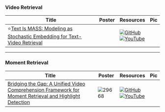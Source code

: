 ### Video Retrieval
|Title|Poster|Resources|Pic|
|------|------|------|------|
| ⭐[Text Is MASS: Modeling as Stochastic Embedding for Text-Video Retrieval ](https://openaccess.thecvf.com/content/CVPR2024/html/Wang_Text_Is_MASS_Modeling_as_Stochastic_Embedding_for_Text-Video_Retrieval_CVPR_2024_paper.html)| |[![GitHub](https://img.shields.io/github/stars/Jiamian-Wang/T-MASS-text-video-retrieval?style=social)](https://github.com/Jiamian-Wang/T-MASS-text-video-retrieval)<br> [![YouTube](https://img.shields.io/badge/YouTube-%23FF0000.svg?style=for-the-badge&logo=YouTube&logoColor=white)](https://www.youtube.com/watch?v=Uvw1EcdZ_a0)

---

### Moment Retrieval 
|Title|Poster|Resources|Pic|
|------|------|------|------|
| [Bridging the Gap: A Unified Video Comprehension Framework for Moment Retrieval and Highlight Detection ](https://openaccess.thecvf.com/content/CVPR2024/html/Xiao_Bridging_the_Gap_A_Unified_Video_Comprehension_Framework_for_Moment_CVPR_2024_paper.html)| ![29668](https://github.com/HeChengHui/CVPR2024/assets/84503515/cd0f0c3f-0af5-48cf-a90c-7b4ee5a3d8f8)| [![GitHub](https://img.shields.io/github/stars/EasonXiao-888/UVCOM?style=social)](https://github.com/EasonXiao-888/UVCOM)<br> [![YouTube](https://img.shields.io/badge/YouTube-%23FF0000.svg?style=for-the-badge&logo=YouTube&logoColor=white)](https://www.youtube.com/watch?v=CgsZe3nphIY)
